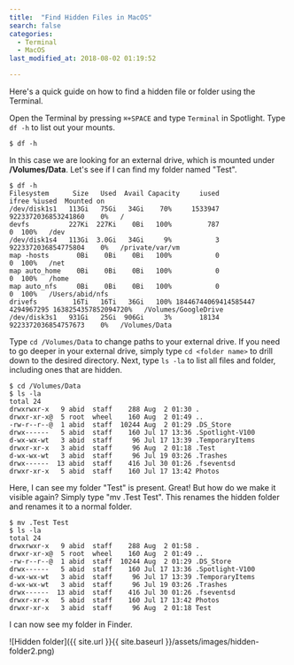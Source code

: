```yaml
---
title:  "Find Hidden Files in MacOS"
search: false
categories:
  - Terminal
  - MacOS
last_modified_at: 2018-08-02 01:19:52

---
```


Here's a quick guide on how to find a hidden file or folder using the Terminal.

<!--more-->

Open the Terminal by pressing `⌘+SPACE` and type `Terminal` in Spotlight. Type `df -h` to list out your mounts.

    $ df -h

In this case we are looking for an external drive, which is mounted under **/Volumes/Data**. Let's see if I can find my folder named "Test".

    $ df -h
    Filesystem      Size   Used  Avail Capacity     iused               ifree %iused  Mounted on
    /dev/disk1s1   113Gi   75Gi   34Gi    70%     1533947 9223372036853241860    0%   /
    devfs          227Ki  227Ki    0Bi   100%         787                   0  100%   /dev
    /dev/disk1s4   113Gi  3.0Gi   34Gi     9%           3 9223372036854775804    0%   /private/var/vm
    map -hosts       0Bi    0Bi    0Bi   100%           0                   0  100%   /net
    map auto_home    0Bi    0Bi    0Bi   100%           0                   0  100%   /home
    map auto_nfs     0Bi    0Bi    0Bi   100%           0                   0  100%   /Users/abid/nfs
    drivefs         16Ti   16Ti   36Gi   100% 18446744069414585447          4294967295 1638254357852094720%   /Volumes/GoogleDrive
    /dev/disk3s1   931Gi   25Gi  906Gi     3%       18134 9223372036854757673    0%   /Volumes/Data

Type `cd /Volumes/Data` to change paths to your external drive. If you need to go deeper in your external drive, simply type `cd <folder name>` to drill down to the desired directory. Next, type `ls -la` to list all files and folder, including ones that are hidden.

    $ cd /Volumes/Data
    $ ls -la
    total 24
    drwxrwxr-x   9 abid  staff    288 Aug  2 01:30 .
    drwxr-xr-x@  5 root  wheel    160 Aug  2 01:49 ..
    -rw-r--r--@  1 abid  staff  10244 Aug  2 01:29 .DS_Store
    drwx------   5 abid  staff    160 Jul 17 13:36 .Spotlight-V100
    d-wx-wx-wt   3 abid  staff     96 Jul 17 13:39 .TemporaryItems
    drwxr-xr-x   3 abid  staff     96 Aug  2 01:18 .Test
    d-wx-wx-wt   3 abid  staff     96 Jul 19 03:26 .Trashes
    drwx------  13 abid  staff    416 Jul 30 01:26 .fseventsd
    drwxr-xr-x   5 abid  staff    160 Jul 17 13:42 Photos

Here, I can see my folder "Test" is present. Great! But how do we make it visible again? Simply type "mv .Test Test". This renames the hidden folder and renames it to a normal folder.

    $ mv .Test Test
    $ ls -la
    total 24
    drwxrwxr-x   9 abid  staff    288 Aug  2 01:58 .
    drwxr-xr-x@  5 root  wheel    160 Aug  2 01:49 ..
    -rw-r--r--@  1 abid  staff  10244 Aug  2 01:29 .DS_Store
    drwx------   5 abid  staff    160 Jul 17 13:36 .Spotlight-V100
    d-wx-wx-wt   3 abid  staff     96 Jul 17 13:39 .TemporaryItems
    d-wx-wx-wt   3 abid  staff     96 Jul 19 03:26 .Trashes
    drwx------  13 abid  staff    416 Jul 30 01:26 .fseventsd
    drwxr-xr-x   5 abid  staff    160 Jul 17 13:42 Photos
    drwxr-xr-x   3 abid  staff     96 Aug  2 01:18 Test

I can now see my folder in Finder.

![Hidden folder]({{ site.url }}{{ site.baseurl }}/assets/images/hidden-folder2.png)
